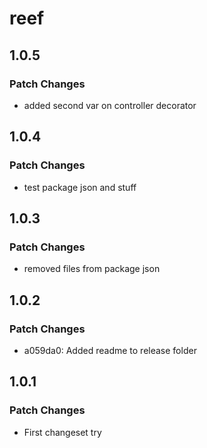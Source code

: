 # reef

## 1.0.5

### Patch Changes

- added second var on controller decorator

## 1.0.4

### Patch Changes

- test package json and stuff

## 1.0.3

### Patch Changes

- removed files from package json

## 1.0.2

### Patch Changes

- a059da0: Added readme to release folder

## 1.0.1

### Patch Changes

- First changeset try
